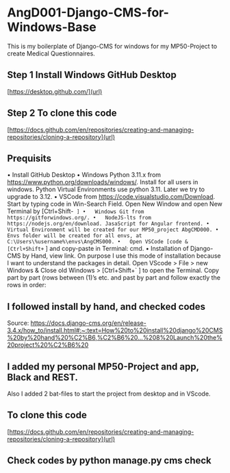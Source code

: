 # AngD001-Django-CMS-for-Windows-Base
This is my boilerplate of Django-CMS for windows for my MP50-Project to create Medical Questionnaires.

## Step 1 Install Windows GitHub Desktop
[https://desktop.github.com/](url)

## Step 2 To clone this code
[https://docs.github.com/en/repositories/creating-and-managing-repositories/cloning-a-repository](url)

## Prequisits
•	Install GitHub Desktop
•	Windows Python 3.11.x from https://www.python.org/downloads/windows/. Install for all users in windows. Python  Virtual Environments use python 3.11. Later we try to upgrade to 3.12.
•	VSCode from https://code.visualstudio.com/Download. Start by typing code in Win-Search Field. Open New Window and open New Terminal by [Ctrl+Shift-` ]
•	Windows Git from https://gitforwindows.org/.
•	NodeJS-lts from https://nodejs.org/en/download. JasaScript for Angular frontend.
•	Virtual Environment will be created for our MP50_project AbgCMD000.
•	Envs folder will be created for all envs, at C:\Users\%username%\envs\AngCMS000.
•	Open VSCode [code & [Ctrl+Shift+` ] and copy-paste in Terminal: cmd.
•	Installation of Django-CMS by Hand, view link. On purpose I use this mode of installation because I want to understand the packages in detail. Open VScode > File > new Windows & Close old Windows > [Ctrl+Shift+` ] to open the Terminal. Copy part by part (rows between (1)’s etc.  and past by part and follow exactly the rows in order:

## I followed install by hand, and checked codes                
Source: https://docs.django-cms.org/en/release-3.4.x/how_to/install.html#:~:text=How%20to%20install%20django%20CMS%20by%20hand%20%C2%B6,%C2%B6%20...%208%20Launch%20the%20project%20%C2%B6%20

## I added my personal MP50-Project and app, Black and REST.
Also I added 2 bat-files to start the project from desktop and in VScode.

## To clone this code
[https://docs.github.com/en/repositories/creating-and-managing-repositories/cloning-a-repository](url)

## Check codes by python manage.py cms check 


